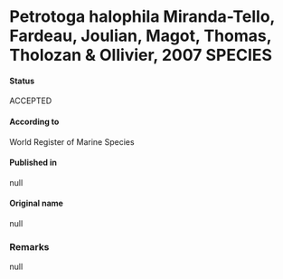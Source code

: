Petrotoga halophila Miranda-Tello, Fardeau, Joulian, Magot, Thomas, Tholozan & Ollivier, 2007 SPECIES
=======

#### Status
ACCEPTED

#### According to
World Register of Marine Species

#### Published in
null

#### Original name
null

### Remarks
null